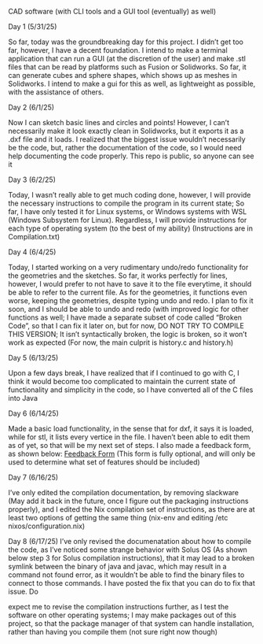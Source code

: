 CAD software (with CLI tools and a GUI tool (eventually) as well) 

Day 1 (5/31/25) 

So far, today was the groundbreaking day for this project. I didn’t get too far, however, I have a decent foundation. I intend to make a terminal
application that can run a GUI (at the discretion of the user) and make .stl files that can be read by platforms such as Fusion or Solidworks. So far,
it can generate cubes and sphere shapes, which shows up as meshes in Solidworks. I intend to make a gui for this as well, as lightweight as
possible, with the assistance of others. 

Day 2 (6/1/25) 

Now I can sketch basic lines and circles and points! However, I can’t necessarily make it look exactly clean in Solidworks, but it exports it as a .dxf
file and it loads. I realized that the biggest issue wouldn’t necessarily be the code, but, rather the documentation of the code, so I would need help
documenting the code properly. This repo is public, so anyone can see it 

Day 3 (6/2/25) 

Today, I wasn’t really able to get much coding done, however, I will provide the necessary instructions to compile the program in its current state;
So far, I have only tested it for Linux systems, or Windows systems with WSL (Windows Subsystem for Linux). Regardless, I will provide instructions
for each type of operating system (to the best of my ability) (Instructions are in Compilation.txt) 

Day 4 (6/4/25) 

Today, I started working on a very rudimentary undo/redo functionality for the geometries and the sketches. So far, it works perfectly for lines,
however, I would prefer to not have to save it to the file everytime, it should be able to refer to the current file. As for the geometries, it functions
even worse, keeping the geometries, despite typing undo and redo. I plan to fix it soon, and I should be able to undo and redo (with improved
logic for other functions as well; I have made a separate subset of code called “Broken Code”, so that I can fix it later on, but for now, DO NOT TRY
TO COMPILE THIS VERSION; It isn’t syntactically broken, the logic is broken, so it won’t work as expected (For now, the main culprit is history.c and
history.h) 

Day 5 (6/13/25) 

Upon a few days break, I have realized that if I continued to go with C, I think it would become too complicated to maintain the current state of
functionality and simplicity in the code, so I have converted all of the C files into Java 

Day 6 (6/14/25) 

Made a basic load functionality, in the sense that for dxf, it says it is loaded, while for stl, it lists every vertice in the file. I haven’t been able to edit
them as of yet, so that will be my next set of steps. I also made a feedback form, as shown below: [Feedback Form](https://forms.gle/KznSDYzDjYr6YmGV7) (This form is fully optional, and
will only be used to determine what set of features should be included) 

Day 7 (6/16/25) 

I’ve only edited the compilation documentation, by removing slackware (May add it back in the future, once I figure out the packaging instructions
properly), and I edited the Nix compilation set of instructions, as there are at least two options of getting the same thing (nix-env and editing /etc
nixos/configuration.nix) 

Day 8 (6/17/25) 
I’ve only revised the documenatation about how to compile the code, as I’ve noticed some strange behavior with Solus OS (As shown below step 3
for Solus compilation instructions), that it may lead to a broken symlink between the binary of java and javac, which may result in a command not
found error, as it wouldn’t be able to find the binary files to connect to those commands. I have posted the fix that you can do to fix that issue. Do



expect me to revise the compilation instructions further, as I test the software on other operating systems; I may make packages out of this
project, so that the package manager of that system can handle installation, rather than having you compile them (not sure right now though)
